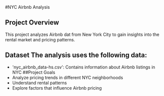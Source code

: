 #NYC Airbnb Analysis
## Project Overview 
This project analyzes Airbnb dat from New York City to gain insights into the rental market and pricing patterns.
## Dataset The analysis uses the following data:
- 'nyc_airbnb_data-hs.csv': Contains information about Airbnb listings in NYC
##Project Goals 
- Analyze pricing trends in different NYC neighborhoods
- Understand rental patterns
- Explore factors that influence Airbnb pricing
